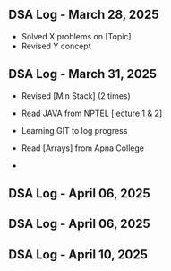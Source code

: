 ## DSA Log - March 28, 2025
- Solved X problems on [Topic]
- Revised Y concept

## DSA Log - March 31, 2025
- Revised [Min Stack] (2 times)
- Read JAVA from NPTEL [lecture 1 & 2]
- Learning GIT to log progress
- Read [Arrays] from Apna College



- 
## DSA Log - April 06, 2025

## DSA Log - April 06, 2025

## DSA Log - April 10, 2025

